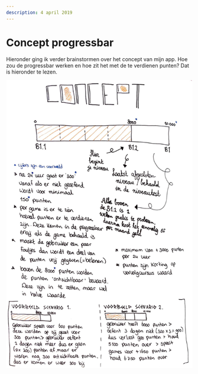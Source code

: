 ```yaml
---
description: 4 april 2019
---
```


# Concept progressbar

Hieronder ging ik verder brainstormen over het concept van mijn app. Hoe zou de progressbar werken en hoe zit het met de te verdienen punten? Dat is hieronder te lezen.

![](../../.gitbook/assets/scan-4-abr-2019-1-1.jpg)

